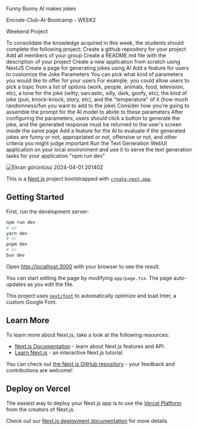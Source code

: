 Funny Bunny AI makes jokes

Encode-Club-AI-Bootcamp - WEEK2

Weekend Project

To consolidate the knowledge acquired in this week, the students should complete the following project: Create a github repository for your project Add all members of your group Create a README.md file with the description of your project Create a new application from scratch using NextJS Create a page for generating jokes using AI Add a feature for users to customize the Joke Parameters You can pick what kind of parameters you would like to offer for your users For example, you could allow users to pick a topic from a list of options (work, people, animals, food, television, etc), a tone for the joke (witty, sarcastic, silly, dark, goofy, etc), the kind of joke (pun, knock-knock, story, etc), and the "temperature" of it (how much randomness/fun you want to add to the joke) Consider how you're going to assemble the prompt for the AI model to abide to these parameters After configuring the parameters, users should click a button to generate the joke, and the generated response must be returned to the user's screen inside the same page Add a feature for the AI to evaluate if the generated jokes are funny or not, appropriated or not, offensive or not, and other criteria you might judge important Run the Text Generation WebUI application on your local environment and use it to serve the text generation tasks for your application "npm run dev"

![Ekran görüntüsü 2024-04-01 201402](https://github.com/busranlu/FunnyBunny/assets/47025526/951ecad1-ba26-4d9c-b203-1e358c315371)



This is a [Next.js](https://nextjs.org/) project bootstrapped with [`create-next-app`](https://github.com/vercel/next.js/tree/canary/packages/create-next-app).

## Getting Started

First, run the development server:

```bash
npm run dev
# or
yarn dev
# or
pnpm dev
# or
bun dev
```

Open [http://localhost:3000](http://localhost:3000) with your browser to see the result.

You can start editing the page by modifying `app/page.tsx`. The page auto-updates as you edit the file.

This project uses [`next/font`](https://nextjs.org/docs/basic-features/font-optimization) to automatically optimize and load Inter, a custom Google Font.

## Learn More

To learn more about Next.js, take a look at the following resources:

- [Next.js Documentation](https://nextjs.org/docs) - learn about Next.js features and API.
- [Learn Next.js](https://nextjs.org/learn) - an interactive Next.js tutorial.

You can check out [the Next.js GitHub repository](https://github.com/vercel/next.js/) - your feedback and contributions are welcome!

## Deploy on Vercel

The easiest way to deploy your Next.js app is to use the [Vercel Platform](https://vercel.com/new?utm_medium=default-template&filter=next.js&utm_source=create-next-app&utm_campaign=create-next-app-readme) from the creators of Next.js.

Check out our [Next.js deployment documentation](https://nextjs.org/docs/deployment) for more details.

